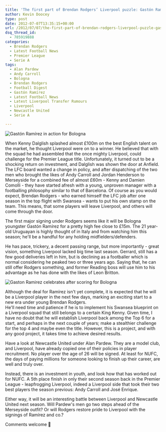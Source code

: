 ```yaml
---
title: 'The first part of Brendan Rodgers’ Liverpool puzzle: Gastón Ramírez'
author: Kevin Doocey
type: post
date: 2012-07-07T13:35:15+00:00
url: /2012/07/07/the-first-part-of-brendan-rodgers-liverpool-puzzle-gaston-ramirez/
dsq_thread_id:
  - 785919888
categories:
  - Brendan Rodgers
  - Latest Football News
  - Premier League
  - Serie A
tags:
  - Alan Pardew
  - Andy Carroll
  - Bologna
  - Brendan Rodgers
  - Football Digest
  - Gastón Ramírez
  - Latest Football News
  - Latest Liverpool Transfer Rumours
  - Liverpool
  - Newcastle United
  - Serie A

---
```

![Gastón Ramírez in action for Bologna](http://www.footballdigest.org/wp-content/uploads/2012/07/Gaston-Ramirez-Liverpool.jpg)

When Kenny Dalglish splashed almost £100m on the best English talent on the market, he thought Liverpool were on to a winner. He believed that with the squad he had assembled that the once mighty Liverpool, could challenge for the Premier League title. Unfortunately, it turned out to be a shocking return on investment, and Dalglish was shown the door at Anfield.  
The LFC board wanted a change in policy, and after dispatching of the two men who brought the likes of Andy Carroll and Jordan Henderson to Merseyside for a combined fee of almost £60m - Kenny and Damien Comolli - they have started afresh with a young, unproven manager with a footballing philosophy similar to that of Barcelona. Of course as you would expect, Brendan Rodgers - who earned himself the LFC job after one season in the top flight with Swansea - wants to put his own stamp on the team. This means, that some players will leave Liverpool, and others will come through the door.

The first major signing under Rodgers seems like it will be Bologna youngster Gastón Ramírez for a pretty high fee close to £15m. The 21 year-old Uruguayan is highly thought of in Italy and from watching him this season; he'll be a handful for any holding midfielders/defenders.

He has pace, trickery, a decent passing range, but more importantly - great vision, something Liverpool lacked big time last season. Gerrard, still has a few good deliveries left in him, but is declining as a footballer which is normal considering he peaked two or three years ago. Saying that, he can still offer Rodgers something, and former Reading boss will use him to his advantage as he has done with the likes of Leon Britton.

![Gaston Ramirez celebrates after scoring for Bologna](http://www.footballdigest.org/wp-content/uploads/2012/07/Gaston-Ramirez-Bologna.jpg)

Although the deal for Ramírez isn't yet complete, it is expected that he will be a Liverpool player in the next few days, marking an exciting start to a new era under young Brendan Rodgers.  
He'll need time and patience if he is to implement his Swansea blueprint on a Liverpool squad that still belongs to a certain King Kenny. Given time, I have no doubt that he will establish Liverpool back among the Top 6 for a start, and perhaps in the next couple of years; make a stealthier challenge for the top 4 and maybe even the title. However, this is a project, and with any good project, it takes time to achieve desired results.

Have a look at Newcastle United under Alan Pardew. They are a model club, and Liverpool, have already copied one of their policies in player recruitment. No player over the age of 26 will be signed. At least for NUFC, the days of paying millions for someone looking to finish up their career, are well and truly over.

Instead, there is an investment in youth, and look how that has worked out for NUFC. A 5th place finish in only their second season back in the Premier League - leapfrogging Liverpool, indeed a Liverpool side that took their two best players the season previous: Andy Carroll and José Enrique.

Either way, it will be an interesting battle between Liverpool and Newcastle United next season. Will Pardew's men go two steps ahead of the Merseyside outfit? Or will Rodgers restore pride to Liverpool with the signings of Ramírez and co.?

Comments welcome 🙂
